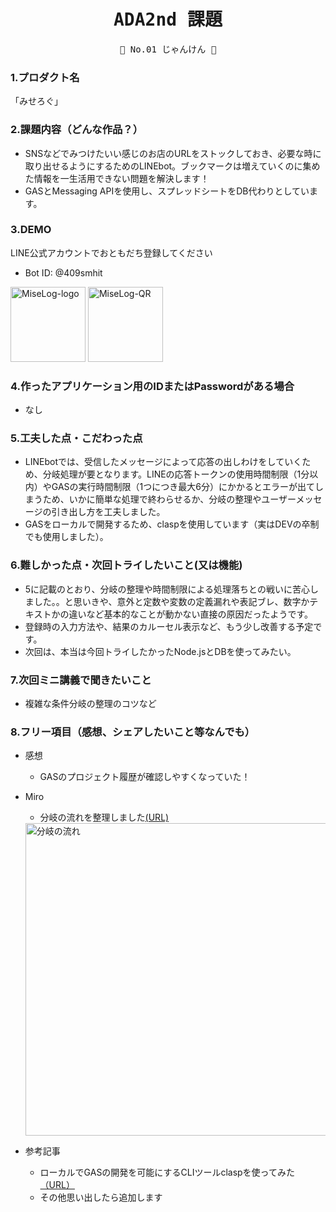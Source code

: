 <div align="center">
<samp>

# ADA2nd 課題

💜  No.01  じゃんけん 💜

</samp>
</div>



### 1.プロダクト名

「みせろぐ」

### 2.課題内容（どんな作品？）

- SNSなどでみつけたいい感じのお店のURLをストックしておき、必要な時に取り出せるようにするためのLINEbot。ブックマークは増えていくのに集めた情報を一生活用できない問題を解決します！
- GASとMessaging APIを使用し、スプレッドシートをDB代わりとしています。

### 3.DEMO

LINE公式アカウントでおともだち登録してください
- Bot ID:  @409smhit <br>
<img width="120" alt="MiseLog-logo" src="https://github.com/user-attachments/assets/b288f1b3-c9b0-4b6a-bd12-27925ddc3ad5" width="300">
<img width="120" alt="MiseLog-QR" src="https://github.com/user-attachments/assets/eb29ccf0-7775-41eb-bd4f-04e6cd7d632b" width="300">

### 4.作ったアプリケーション用のIDまたはPasswordがある場合

- なし

### 5.工夫した点・こだわった点

- LINEbotでは、受信したメッセージによって応答の出しわけをしていくため、分岐処理が要となります。LINEの応答トークンの使用時間制限（1分以内）やGASの実行時間制限（1つにつき最大6分）にかかるとエラーが出てしまうため、いかに簡単な処理で終わらせるか、分岐の整理やユーザーメッセージの引き出し方を工夫しました。
- GASをローカルで開発するため、claspを使用しています（実はDEVの卒制でも使用しました）。

### 6.難しかった点・次回トライしたいこと(又は機能)

- 5に記載のとおり、分岐の整理や時間制限による処理落ちとの戦いに苦心しました。。と思いきや、意外と定数や変数の定義漏れや表記ブレ、数字かテキストかの違いなど基本的なことが動かない直接の原因だったようです。
- 登録時の入力方法や、結果のカルーセル表示など、もう少し改善する予定です。
- 次回は、本当は今回トライしたかったNode.jsとDBを使ってみたい。

### 7.次回ミニ講義で聞きたいこと

- 複雑な条件分岐の整理のコツなど

### 8.フリー項目（感想、シェアしたいこと等なんでも）
- 感想
  - GASのプロジェクト履歴が確認しやすくなっていた！

- Miro
  - 分岐の流れを整理しました[(URL)](https://miro.com/app/board/uXjVKshQe7I=/)<br>
  <img width="500" alt="分岐の流れ" src="https://github.com/user-attachments/assets/f99a7ec1-2dff-4fbb-a486-5d12ffacc965">
  
- 参考記事
  - ローカルでGASの開発を可能にするCLIツールclaspを使ってみた[（URL）](https://qiita.com/zumi0/items/a4dd6e00cad7ee341d77)
  - その他思い出したら追加します
  
